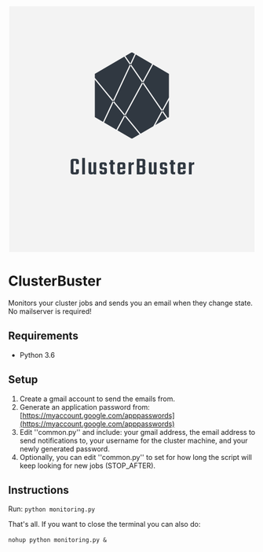 <p align="center">
	<img src="./images/logo.png" width="500" height="500">
</p>

# ClusterBuster
Monitors your cluster jobs and sends you an email when they change state. No mailserver is required!

## Requirements
* Python 3.6

## Setup
1. Create a gmail account to send the emails from. 
2. Generate an application password from: [https://myaccount.google.com/apppasswords](https://myaccount.google.com/apppasswords)
3. Edit ''common.py'' and include: your gmail address, the email address to send notifications to, your username for the cluster machine, and your newly generated password.
4. Optionally, you can edit ''common.py'' to set for how long the script will keep looking for new jobs (STOP_AFTER).


## Instructions
Run: ```python monitoring.py```

That's all. If you want to close the terminal you can also do:

```nohup python monitoring.py &```
